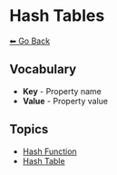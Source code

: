 # Hash Tables
[⬅ Go Back](/README.md)

## Vocabulary
- **Key** - Property name
- **Value** - Property value

## Topics
- [Hash Function](/data-structures/hash-function.md)
- [Hash Table](/data-structures/hash-table.md)